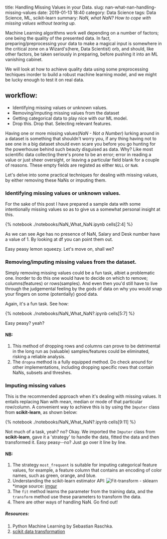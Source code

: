 title: Handling Missing Values in your Data.
slug: nan-what-nan-handling-missing-values
date: 2019-01-13 18:40
category: Data Science
tags: Data Science, ML, scikit-learn
summary: _NaN, what NaN? How to cope with missing values without tearing up._

Machine Learning algorithms work well depending on a number of factors; one being the quality of the presented data. In fact, preparing/preprocessing your data to make a magical input is somewhere in the critical zone on a Wizard's(here, Data Scientist) orb, and should, like other factors, be taken seriously in preparing, before pushing it into an ML vanishing cabinet.

We will look at how to achieve quality data using some preprocessing techiques inorder to build a robust machine learning model, and we might be lucky enough to test it on real data.

## workflow:
- Identifying missing values or unknown values.
- Removing/imputing missing values from the dataset
- Getting categorical data to play nice with our ML model.
- Drop this. Drop that. Selecting relevant features.

Having one or more missing values(_NaN - Not a Number_) lurking around in a dataset is something that shouldn't worry you, if any thing having not to see one in a big dataset should even scare you before you go hunting for the powerhouse behind such beauty disguised as data. Why? Like most scientific data collecting there's prone to be an error; error in reading a value or just sheer oversight, or leaving a particular field blank for a couple of reasons. These empty fields are registed as either <code>NULL</code> or <code>NaN</code>.

Let's delve into some practical techniques for dealing with missing values, by either removing these NaNs or imputing them.


### Identifying missing values or unknown values.

For the sake of this post I have prepared a sample data with some intentionally missing values so as to give us a somewhat personal insight at this.

{% notebook ./notebooks/NaN_What_NaN.ipynb cells[2:4] %}

As we can see Age has no presence of NaN, Salary and Desk number have a value of 1. By looking at df you can point them out.

Easy peasy lemon squeezy. Let's move on, shall we?


### Removing/imputing missing values from the dataset.

Simply removing missing values could be a fun task, albiet a problematic one. Inorder to do this one would have to decide on which to remove; columns(features) or rows(samples). And even then you'd still have to live through the judgemental feeling by the gods of data on why you would snap your fingers on some (potentially) good data.

Again, it's a fun task. See how:

{% notebook ./notebooks/NaN_What_NaN?.ipynb cells[5:7] %}

Easy peasy? yeah?

#### NB:
1. This method of dropping rows and columns can prove to be detrimental in the long run as (valuable) samples/features could be eliminated, risking a reliable analysis.
2. The <code>dropna</code> method is a fully equipped method. Do check around for other implementations, including dropping specific rows that contain NaNs, subsets and threshes.


### Imputing missing values

This is the recommended approach when it's dealing with missing values. It entails replacing Nan with mean, median or mode of that particular row/column.
A convenient way to achieve this is by using the <code>Imputer</code> class from __scikit-learn__, as shown below:

{% notebook ./notebooks/NaN_What_NaN?.ipynb cells[9:11] %}

Not much of a task, yeah? no? Okay. We imported the <code>Imputer</code> class from __scikit-learn__, gave it a 'strategy' to handle the data, fitted the data and then transformed it. Easy peasy--no? Just go over it line by line.

#### NB:
1. The strategy <code>most_frequent</code> is suitable for imputing categorical feature values, for         example, a feature column that contains an encoding of color names, such as green, orange, and blue.
2. Understanding the scikit-learn estimator API:
![Fit-transform - sklearn](https://i.stack.imgur.com/PiaIX.png)
*image source: [imgur](https://i.stack.imgur.com/PiaIX.png)
3. The <code>fit</code> method learns the parameter from the training data, and the <code>transform</code> method use these parameters to transform the data. 
4. There are other ways of handling NaN. Go find out!

##### Resources:
1. Python Machine Learning by Sebastian Raschka.
2. [scikit data transformation](https://scikit-learn.org/stable/data_transforms.html#dataset-transformations)

